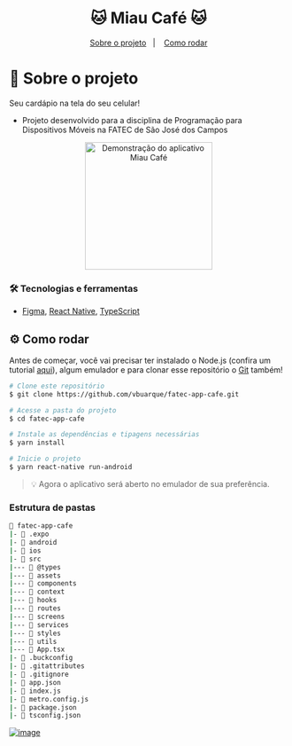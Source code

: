 <h1 align="center"> 🐱 Miau Café 🐱 </h1>

<p align="center" >
  <a href="#projeto">Sobre o projeto</a>&nbsp;&nbsp;&nbsp;|&nbsp;&nbsp;&nbsp;
  <a href="#requisitos">Como rodar</a>
</p>

<span id="projeto">

# :bookmark_tabs: Sobre o projeto

Seu cardápio na tela do seu celular!

- Projeto desenvolvido para a disciplina de Programação para Dispositivos Móveis na FATEC de São José dos Campos

<div align="center">
  <img alt="Demonstração do aplicativo Miau Café" src="..." width="230px" />
</div>

### :hammer_and_wrench: Tecnologias e ferramentas

- [Figma](http://www.figma.com/), [React Native](https://reactnative.dev/), [TypeScript](https://www.typescriptlang.org/)

<span id="requisitos">

## :gear: Como rodar

Antes de começar, você vai precisar ter instalado o Node.js (confira um tutorial
[aqui](https://www.notion.so/Instala-o-das-ferramentas-405f3e8b014649cbb422dee6b5bd0535)),
algum emulador e para clonar esse repositório o [Git](https://git-scm.com/) também!

```bash
# Clone este repositório
$ git clone https://github.com/vbuarque/fatec-app-cafe.git

# Acesse a pasta do projeto
$ cd fatec-app-cafe

# Instale as dependências e tipagens necessárias
$ yarn install

# Inicie o projeto
$ yarn react-native run-android
```

> 💡 Agora o aplicativo será aberto no emulador de sua preferência.

### Estrutura de pastas

```bash
📂 fatec-app-cafe
|- 📁 .expo
|- 📁 android
|- 📁 ios
|- 📁 src
|--- 📁 @types
|--- 📁 assets
|--- 📁 components
|--- 📁 context
|--- 📁 hooks
|--- 📁 routes
|--- 📁 screens
|--- 📁 services
|--- 📁 styles
|--- 📁 utils
|--- 📄 App.tsx
|- 📄 .buckconfig
|- 📄 .gitattributes
|- 📄 .gitignore
|- 📄 app.json
|- 📄 index.js
|- 📄 metro.config.js
|- 📄 package.json
|- 📄 tsconfig.json
```

[![image](https://img.shields.io/badge/✨%20Vinicius%20Buarque,%202022-LinkedIn-009973?style=flat-square)](https://www.linkedin.com/in/vbgusmao/)